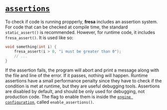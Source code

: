 # [`assertions`](https://github.com/josekoalas/fresa/blob/main/tools/fresa_assert.h)

To check if code is running propperly, **fresa** includes an assertion system. For code that can be checked at compile time, the standard `static_assert()` is recommended. However, for runtime code, it includes `fresa_assert()`. It is used like so:

```cpp
void something(int i) {
    fresa_assert(i > 0, "i must be greater than 0");
    // ...
}
```

If the assertion fails, the program will abort and print a message along with the file and line of the error. If it passes, nothing will happen. Runtime assertions have a small performance penalty since they have to check if the condition is met at runtime, but they are useful debugging tools. Assertions are disabled by default, and should be only used for debugging, not production code. The flag to enable them is inside the [`engine configuration`](../config.md), called `enable_assertions()`.